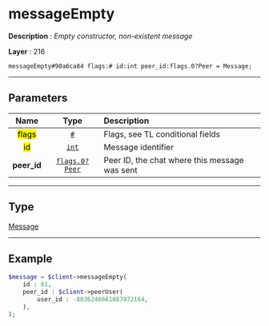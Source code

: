 # messageEmpty

**Description** : *Empty constructor, non\-existent message*

**Layer** : 216

```tl
messageEmpty#90a6ca84 flags:# id:int peer_id:flags.0?Peer = Message;
```

---

## Parameters

| Name | Type | Description |
| :---: | :---: | :--- |
| <mark>flags</mark> | [`#`](type/#) | Flags, see TL conditional fields |
| <mark>id</mark> | [`int`](type/int) | Message identifier |
| **peer_id** | [`flags.0?Peer`](type/Peer) | Peer ID, the chat where this message was sent |

---

## Type

[Message](type/Message)

---

## Example

```php
$message = $client->messageEmpty(
	id : 81,
	peer_id : $client->peerUser(
		user_id : -8036246661087972164,
	),
);
```